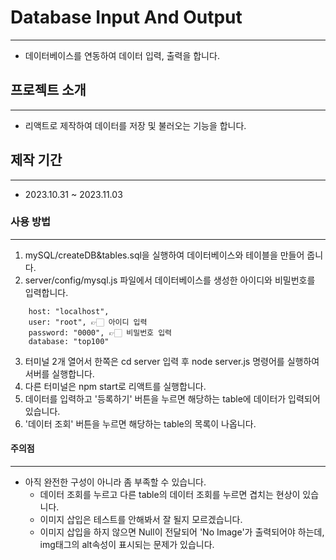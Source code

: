 # Database Input And Output
------------
* 데이터베이스를 연동하여 데이터 입력, 출력을 합니다.



## 프로젝트 소개
------------
* 리액트로 제작하여 데이터를 저장 및 불러오는 기능을 합니다.



## 제작 기간
------------
* 2023.10.31 ~ 2023.11.03



### 사용 방법
------------
1. mySQL/createDB&tables.sql을 실행하여 데이터베이스와 테이블을 만들어 줍니다.
2. server/config/mysql.js 파일에서 데이터베이스를 생성한 아이디와 비밀번호를 입력합니다.
```
    host: "localhost", 
    user: "root", 👉🏻 아이디 입력
    password: "0000", 👉🏻 비밀번호 입력
    database: "top100"
```
3. 터미널 2개 열어서 한쪽은 cd server 입력 후 node server.js 명령어를 실행하여 서버를 실행합니다.
4. 다른 터미널은 npm start로 리액트를 실행합니다.
5. 데이터를 입력하고 '등록하기' 버튼을 누르면 해당하는 table에 데이터가 입력되어있습니다.
6. '데이터 조회' 버튼을 누르면 해당하는 table의 목록이 나옵니다.



#### 주의점
------------
* 아직 완전한 구성이 아니라 좀 부족할 수 있습니다.
  * 데이터 조회를 누르고 다른 table의 데이터 조회를 누르면 겹치는 현상이 있습니다.
  * 이미지 삽입은 테스트를 안해봐서 잘 될지 모르겠습니다.
  * 이미지 삽입을 하지 않으면 Null이 전달되어 'No Image'가 출력되어야 하는데, img태그의 alt속성이 표시되는 문제가 있습니다.